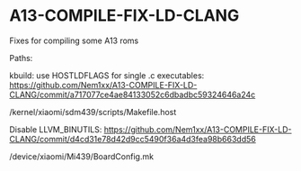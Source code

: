 # A13-COMPILE-FIX-LD-CLANG
Fixes for compiling some A13 roms


Paths: 

kbuild: use HOSTLDFLAGS for single .c executables:
https://github.com/Nem1xx/A13-COMPILE-FIX-LD-CLANG/commit/a717077ce4ae84133052c6dbadbc59324646a24c

/kernel/xiaomi/sdm439/scripts/Makefile.host


Disable LLVM_BINUTILS:
https://github.com/Nem1xx/A13-COMPILE-FIX-LD-CLANG/commit/d4cd31e78d42d9cc5490f36a4d3fea98b663dd56

/device/xiaomi/Mi439/BoardConfig.mk
